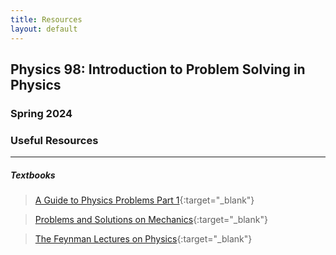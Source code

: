```yaml
---
title: Resources
layout: default
---
```


<h2> Physics 98: Introduction to Problem Solving in Physics </h2>
<h3> Spring 2024 </h3>
<h3> Useful Resources</h3>

----

<h5> Textbooks </h5>

> [A Guide to Physics Problems Part 1](https://cdn.preterhuman.net/texts/science_and_technology/physics/A%20Guide%20to%20Physics%20Problems%20Part%201%20-%20Mechanics,%20Relativity,%20and%20Electrodynamics%20-%20Cahn%20S.,%20Nadgorny%20B..pdf){:target="_blank"} <br>

> [Problems and Solutions on Mechanics](http://www.astrosen.unam.mx/~posgrado/libros/01_mechanics_lim.pdf){:target="_blank"} <br>

> [The Feynman Lectures on Physics](https://www.feynmanlectures.caltech.edu/info/){:target="_blank"} <br>

